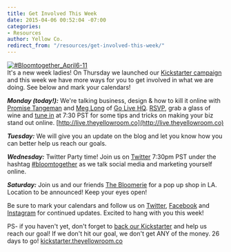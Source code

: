 ```yaml
---
title: Get Involved This Week
date: 2015-04-06 00:52:04 -07:00
categories:
- Resources
author: Yellow Co.
redirect_from: "/resources/get-involved-this-week/"
---
```


[![#Bloomtogether_April6-11](https://yellow-blog-images.imgix.net/2015/04/Bloomtogether_April6-111.jpg)](https://www.kickstarter.com/projects/1439745204/the-yellow-room-a-digital-hub-for-creative-world-c)  
It's a new week ladies! On Thursday we launched our [Kickstarter campaign](https://www.kickstarter.com/projects/1439745204/the-yellow-room-a-digital-hub-for-creative-world-c) and this week we have more ways for you to get involved in what we are doing. See below and mark your calendars!

_**Monday (today!):**_ We're talking business, design & how to kill it online with [Promise Tangeman](http://www.promisetangeman.com/) and [Meg Long](https://instagram.com/megmarylong/) of [Go Live HQ](http://www.golivehq.co/). [RSVP](http://live.theyellowroom.co  ), grab a glass of wine and [tune in](http://live.theyellowroom.co) at 7:30 PST for some tips and tricks on making your biz stand out online. [http://live.theyellowroom.co](http://live.theyellowroom.co)

_**Tuesday:**_ We will give you an update on the blog and let you know how you can better help us reach our goals.

_**Wednesday:**_ Twitter Party time! Join us on [Twitter](https://twitter.com/yellowconf) 7:30pm PST under the hashtag [#bloomtogether](https://twitter.com/hashtag/bloomtogether?src=hash) as we talk social media and marketing yourself online.

_**Saturday:**_ Join us and our friends [The Bloomerie](http://www.thebloomerie.com/) for a pop up shop in LA. Location to be announced! Keep your eyes open!

Be sure to mark your calendars and follow us on [Twitter](https://twitter.com/yellowconf), [Facebook](https://www.facebook.com/pages/The-Yellow-Conference/1393841977549340) and [Instagram](https://instagram.com/yellowconference/) for continued updates. Excited to hang with you this week!

PS- if you haven't yet, don't forget to [back our Kickstarter](https://www.kickstarter.com/projects/1439745204/the-yellow-room-a-digital-hub-for-creative-world-c) and help us reach our goal! If we don't hit our goal, we don't get ANY of the money. 26 days to go! [kickstarter.theyellowroom.co](http://kickstarter.theyellowroom.co)
